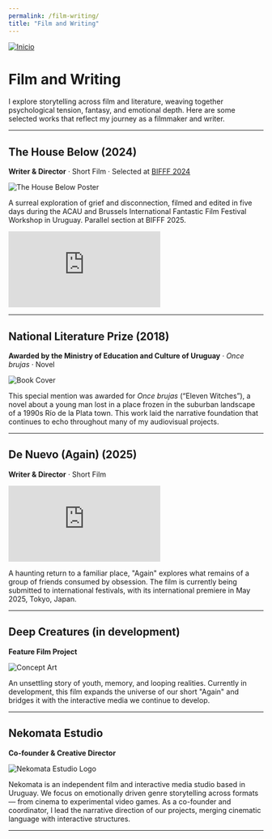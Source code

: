 ```yaml
---
permalink: /film-writing/
title: "Film and Writing"
---
```


<a href="/" class="home-link">
  <img src="/assets/images/avatar.png" alt="Inicio">
</a>

<h1>Film and Writing</h1>

<p>I explore storytelling across film and literature, weaving together psychological tension, fantasy, and emotional depth. Here are some selected works that reflect my journey as a filmmaker and writer.</p>

<hr>

<!-- THE HOUSE BELOW -->
<h2>The House Below (2024)</h2>
<p><strong>Writer & Director</strong> · Short Film · Selected at <a href="https://www.bifff.net" target="_blank">BIFFF 2024</a></p>
<img src="/assets/images/artthb.jpg" alt="The House Below Poster" style="max-width: 100%; height: auto;">
<p>A surreal exploration of grief and disconnection, filmed and edited in five days during the ACAU and Brussels International Fantastic Film Festival Workshop in Uruguay. Parallel section at BIFFF 2025.</p>

<!-- Video embed -->
<div class="video-container">
  <iframe src="https://www.youtube.com/embed/cyX2pnC_VEY" 
          frameborder="0" 
          allow="accelerometer; autoplay; encrypted-media; gyroscope; picture-in-picture" 
          allowfullscreen>
  </iframe>
</div>

<hr>

<!-- NATIONAL LITERATURE PRIZE -->
<h2>National Literature Prize (2018)</h2>
<p><strong>Awarded by the Ministry of Education and Culture of Uruguay</strong> · <em>Once brujas</em> · Novel</p>
<img src="/assets/images/oncebrujas.jpg" alt="Book Cover" style="max-width: 100%; height: auto;">
<p>This special mention was awarded for <em>Once brujas</em> (“Eleven Witches”), a novel about a young man lost in a place frozen in the suburban landscape of a 1990s Río de la Plata town. This work laid the narrative foundation that continues to echo throughout many of my audiovisual projects.</p>

<hr>

<!-- DE NUEVO -->
<h2>De Nuevo (Again) (2025)</h2>
<p><strong>Writer & Director</strong> · Short Film</p>

<div class="video-container">
  <iframe src="https://www.youtube.com/embed/aAQQDFKyP4A" 
          frameborder="0" 
          allow="accelerometer; autoplay; encrypted-media; gyroscope; picture-in-picture" 
          allowfullscreen>
  </iframe>
</div>

<p>A haunting return to a familiar place, "Again" explores what remains of a group of friends consumed by obsession. The film is currently being submitted to international festivals, with its international premiere in May 2025, Tokyo, Japan.</p>

<hr>

<!-- DEEP CREATURES -->
<h2>Deep Creatures (in development)</h2>
<p><strong>Feature Film Project</strong></p>
<img src="/assets/images/conceptdeepcreatures.jpg" alt="Concept Art" style="max-width: 100%; height: auto;">
<p>An unsettling story of youth, memory, and looping realities. Currently in development, this film expands the universe of our short "Again" and bridges it with the interactive media we continue to develop.</p>

<hr>

<!-- NEKOMATA ESTUDIO -->
<h2>Nekomata Estudio</h2>
<p><strong>Co-founder & Creative Director</strong></p>
<img src="/assets/images/nekomata.jpg" alt="Nekomata Estudio Logo" style="max-width: 100%; height: auto;">
<p>Nekomata is an independent film and interactive media studio based in Uruguay. We focus on emotionally driven genre storytelling across formats — from cinema to experimental video games. As a co-founder and coordinator, I lead the narrative direction of our projects, merging cinematic language with interactive structures.</p>

<hr>

<!-- Social Links -->
<div class="social-links">
  <a href="https://www.instagram.com/seroximoron" target="_blank" aria-label="Instagram"><i class="fab fa-instagram"></i></a>
  <a href="https://www.linkedin.com/in/pscesar" target="_blank" aria-label="LinkedIn"><i class="fab fa-linkedin"></i></a>
  <a href="https://segismu.itch.io" target="_blank" aria-label="Itch.io"><i class="fab fa-itch-io"></i></a>
  <a href="https://github.com/segismu" target="_blank" aria-label="GitHub"><i class="fab fa-github"></i></a>
</div>
